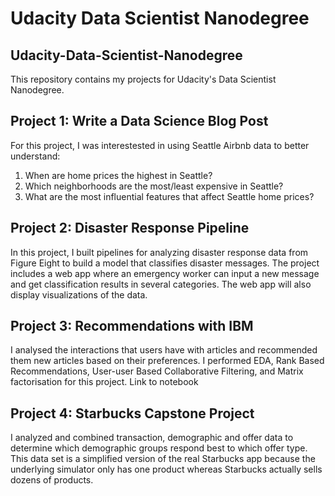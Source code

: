 # Udacity Data Scientist Nanodegree

## Udacity-Data-Scientist-Nanodegree
This repository contains my projects for Udacity's Data Scientist Nanodegree.

## Project 1: Write a Data Science Blog Post
For this project, I was interestested in using Seattle Airbnb data to better understand:

1. When are home prices the highest in Seattle?
2. Which neighborhoods are the most/least expensive in Seattle?
3. What are the most influential features that affect Seattle home prices?

## Project 2: Disaster Response Pipeline
In this project, I built pipelines for analyzing disaster response data from Figure Eight to build a model that classifies disaster messages. The project includes a web app where an emergency worker can input a new message and get classification results in several categories. The web app will also display visualizations of the data.

## Project 3: Recommendations with IBM
I analysed the interactions that users have with articles and recommended them new articles based on their preferences. I performed EDA, Rank Based Recommendations, User-user Based Collaborative Filtering, and Matrix factorisation for this project.
Link to notebook

## Project 4: Starbucks Capstone Project
I analyzed and combined transaction, demographic and offer data to determine which demographic groups respond best to which offer type. This data set is a simplified version of the real Starbucks app because the underlying simulator only has one product whereas Starbucks actually sells dozens of products.

